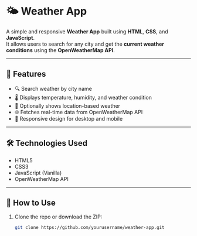 # 🌤️ Weather App

A simple and responsive **Weather App** built using **HTML**, **CSS**, and **JavaScript**.  
It allows users to search for any city and get the **current weather conditions** using the **OpenWeatherMap API**.

---

## 📌 Features

- 🔍 Search weather by city name
- 🌡️ Displays temperature, humidity, and weather condition
- 📍 Optionally shows location-based weather 
- 🌐 Fetches real-time data from OpenWeatherMap API
- 📱 Responsive design for desktop and mobile

---

## 🛠️ Technologies Used

- HTML5
- CSS3
- JavaScript (Vanilla)
- OpenWeatherMap API

---

## 🎯 How to Use

1. Clone the repo or download the ZIP:
   ```bash
   git clone https://github.com/yourusername/weather-app.git
